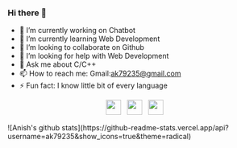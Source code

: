 ### Hi there 👋
- 🔭 I’m currently working on Chatbot
- 🌱 I’m currently learning Web Development
- 👯 I’m looking to collaborate on Github
- 🤔 I’m looking for help with Web Development
- 💬 Ask me about C/C++
- 📫 How to reach me: Gmail:ak79235@gmail.com
- ⚡ Fun fact: I know little bit of every language
<p align='center'>
<a href="https://twitter.com/ak79235"><img height="30" src="https://github.com/WaylonWalker/WaylonWalker/blob/main/icon/twitter.png?raw=true"></a>&nbsp;&nbsp;
<a href="https://www.instagram.com/ak79235/"><img height="30" src="https://github.com/WaylonWalker/WaylonWalker/blob/main/icon/instagram.jpg?raw=true"></a>&nbsp;&nbsp;
<a href="https://www.linkedin.com/in/anish-kumar-803695163/"><img height="30" src="https://github.com/WaylonWalker/WaylonWalker/blob/main/icon/linkedin.png?raw=true"></a>
</p>
![Anish's github stats](https://github-readme-stats.vercel.app/api?username=ak79235&show_icons=true&theme=radical)
